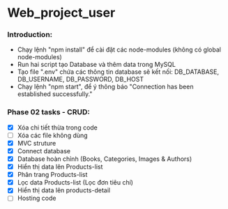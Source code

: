# Web_project_user

### Introduction:
- Chạy lệnh "npm install" để cài đặt các node-modules (không có global node-modules)
- Run hai script tạo Database và thêm data trong MySQL
- Tạo file ".env" chứa các thông tin database sẽ kết nối: DB_DATABASE, DB_USERNAME, DB_PASSWORD, DB_HOST
- Chạy lệnh "npm start", để ý thông báo "Connection has been established successfully."

### Phase 02 tasks - CRUD:
- [x] Xóa chi tiết thừa trong code
- [ ] Xóa các file không dùng
- [x] MVC struture
- [x] Connect database
- [x] Database hoàn chỉnh (Books, Categories, Images & Authors)
- [x] Hiển thị data lên Products-list
- [x] Phân trang Products-list
- [x] Lọc data Products-list (Lọc đơn tiêu chí)
- [x] Hiển thị data lên products-detail
- [ ] Hosting code
